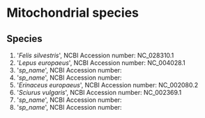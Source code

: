 # Mitochondrial species 

## Species

1. '*Felis silvestris*', NCBI Accession number: NC_028310.1
2. '*Lepus europaeus*', NCBI Accession number: NC_004028.1
3. '*sp_name*', NCBI Accession number: 
4. '*sp_name*', NCBI Accession number: 
5. '*Erinaceus europaeus*', NCBI Accession number: NC_002080.2
6. '*Sciurus vulgaris*', NCBI Accession number: NC_002369.1
7. '*sp_name*', NCBI Accession number: 
8. '*sp_name*', NCBI Accession number: 
